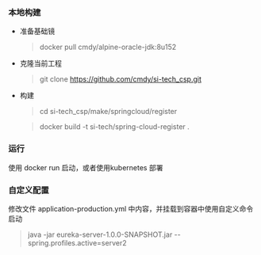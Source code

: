 ### 本地构建
  + 准备基础镜
    > docker pull cmdy/alpine-oracle-jdk:8u152
  + 克隆当前工程
    > git clone https://github.com/cmdy/si-tech_csp.git
  + 构建
    > cd si-tech_csp/make/springcloud/register
    
    > docker build -t si-tech/spring-cloud-register .
    
### 运行
  使用 docker run 启动，或者使用kubernetes 部署
### 自定义配置
  修改文件 application-production.yml 中内容，并挂载到容器中使用自定义命令启动
  > java  -jar  eureka-server-1.0.0-SNAPSHOT.jar  --spring.profiles.active=server2
